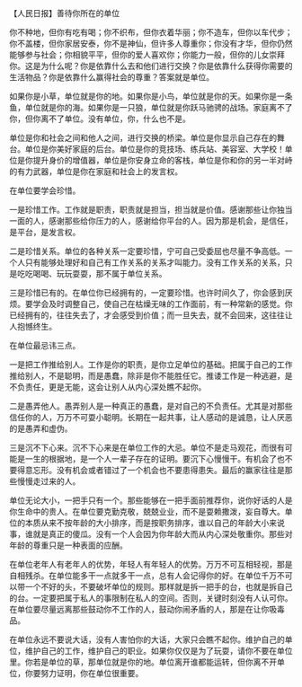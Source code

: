 
【人民日报】善待你所在的单位

你不种地，但你有吃有喝；你不织布，但你衣着华丽；你不造车，但你以车代步；你不盖楼，但你家居安泰，你不是神仙，但许多人尊重你；你没有才华，但你仍然能够参与社会；你相貌平平，但你的爱人喜欢你；你能力一般，但你的儿女崇拜你。这是为什么呢？你是依靠什么去和他们进行交换？你是依靠什么获得你需要的生活物品？你是依靠什么赢得社会的尊重？答案就是单位。

如果你是小草，单位就是你的地。如果你是小鸟，单位就是你的天。如果你是一条鱼，单位就是你的海。如果你是一只狼，单位就是你跃马驰骋的战场。家庭离不了你，但你离不了单位。没有单位，你，什么也不是。

单位是你和社会之间和他人之间，进行交换的桥梁。单位是你显示自己存在的舞台。单位是你美好家庭的后台。单位是你的竞技场、练兵站、美容室、大学校！单位是你提升身价的增值器，单位是你安身立命的客栈，单位是你和你的另一半对峙的有力武器，单位是你在家庭和社会上的发言权。

在单位要学会珍惜。

一是珍惜工作。工作就是职责，职责就是担当，担当就是价值。感谢那些让你独当一面的人，感谢那些给你压力的人，感谢给你平台的人。因为那是机会，是信任，是平台，是发言权。

二是珍惜关系。单位的各种关系一定要珍惜，宁可自己受委屈也尽量不争高低。一个人只有能够处理好和自己有工作关系的关系才叫能力。没有工作关系的关系，只是吃吃喝喝、玩玩耍耍，那不属于单位关系。

三是珍惜已有的。在单位你已经拥有的，一定要珍惜。也许时间久了，你会感到厌烦。要学会及时调整自己，使自己在枯燥无味的工作面前，有一种常新的感觉。你已经拥有的，往往失去了，才会感受到价值；而一旦失去，就不会回来，这往往让人抱憾终生。

在单位最忌讳三点。

一是把工作推给别人。工作是你的职责，是你立足单位的基础。把属于自己的工作推给别人，不是聪明，而是愚蠢，除非是你不能胜任它。推诿工作是一种逃避，是不负责任，更是无能，这会让别人从内心深处瞧不起你。

二是愚弄他人。愚弄别人是一种真正的愚蠢，是对自己的不负责任。尤其是对那些信任你的人，万万不可耍小聪明。长期在一起共事，让人感动的是诚恳，让人厌恶的是愚弄和虚伪。

三是沉不下心来。沉不下心来是在单位工作的大忌。单位不是走马观花，而很有可能是一生的根据地，是一个人一辈子存在的证明。要沉下心慢慢干。有机会了也不要得意忘形。没有机会或者错过了一个机会也不要患得患失。最后的赢家往往是那些慢慢走过来的人。

单位无论大小，一把手只有一个。那些能够在一把手面前推荐你，说你好话的人是你生命中的贵人。在单位要克勤克敬，兢兢业业，而不是耍赖撒泼，妄自尊大。单位的本质从来不按年龄的大小排序，而是按职务排序，谁以自己的年龄大小来说事，谁就是真正的傻瓜。没有一个人会因为你年龄大而从内心深处敬重你。那些对年龄的尊重只是一种表面的应酬。

在单位老年人有老年人的优势，年轻人有年轻人的优势。万万不可互相轻视，那是自相残杀。在单位能多干一点就多干一点，总有人会记得你的好。在单位千万不可以带一个不好的头，不要破坏单位的规则。那样就是拆一把手的台，也就是拆自己的台。一定要把属于私人的事限制在私人的空间。否则，关键时刻没有人认可你。在单位要尽量远离那些鼓动你不工作的人，鼓动你闹矛盾的人，那是在让你吸毒品。

在单位永远不要说大话，没有人害怕你的大话，大家只会瞧不起你。维护自己的单位，维护自己的工作，维护自己的职业。如果你仅仅是为了玩耍，请你不要在单位里。你若是单位的草，那单位就是你的地。单位离开谁都能运转，但你离不开单位，你要努力证明，你在单位很重要。
